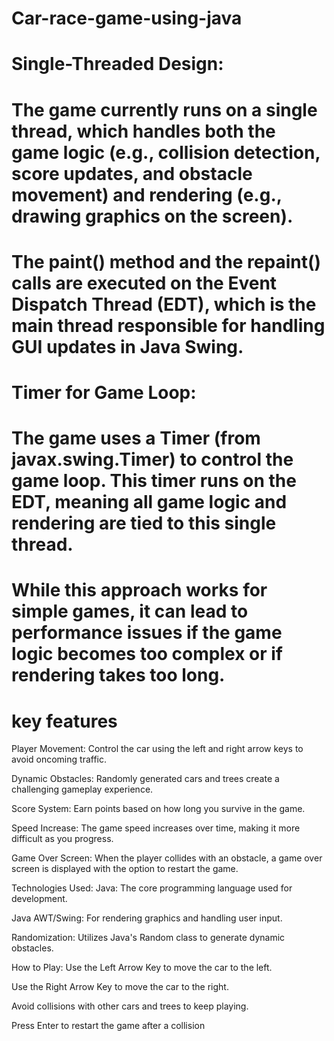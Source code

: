 # Car-race-game-using-java
# Single-Threaded Design:

# The game currently runs on a single thread, which handles both the game logic (e.g., collision detection, score updates, and obstacle movement) and rendering (e.g., drawing graphics on the screen).

# The paint() method and the repaint() calls are executed on the Event Dispatch Thread (EDT), which is the main thread responsible for handling GUI updates in Java Swing.

# Timer for Game Loop:

# The game uses a Timer (from javax.swing.Timer) to control the game loop. This timer runs on the EDT, meaning all game logic and rendering are tied to this single thread.

# While this approach works for simple games, it can lead to performance issues if the game logic becomes too complex or if rendering takes too long.


# key features
Player Movement: Control the car using the left and right arrow keys to avoid oncoming traffic.

Dynamic Obstacles: Randomly generated cars and trees create a challenging gameplay experience.

Score System: Earn points based on how long you survive in the game.

Speed Increase: The game speed increases over time, making it more difficult as you progress.

Game Over Screen: When the player collides with an obstacle, a game over screen is displayed with the option to restart the game.

Technologies Used:
Java: The core programming language used for development.

Java AWT/Swing: For rendering graphics and handling user input.

Randomization: Utilizes Java's Random class to generate dynamic obstacles.

How to Play:
Use the Left Arrow Key to move the car to the left.

Use the Right Arrow Key to move the car to the right.

Avoid collisions with other cars and trees to keep playing.

Press Enter to restart the game after a collision

